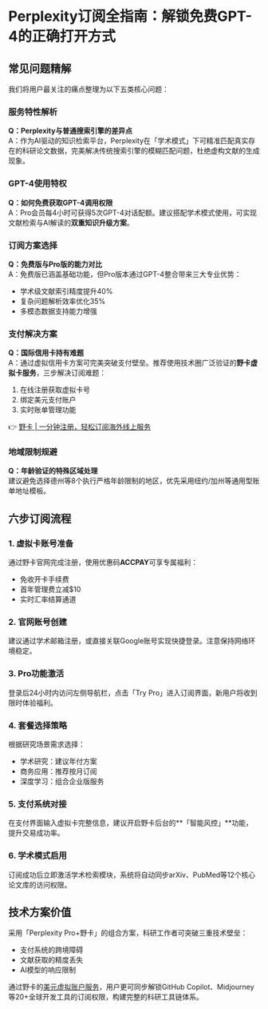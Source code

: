 # Perplexity订阅全指南：解锁免费GPT-4的正确打开方式

## 常见问题精解

我们将用户最关注的痛点整理为以下五类核心问题：

### 服务特性解析
**Q：Perplexity与普通搜索引擎的差异点**  
A：作为AI驱动的知识检索平台，Perplexity在「学术模式」下可精准匹配真实存在的科研论文数据，完美解决传统搜索引擎的模糊匹配问题，杜绝虚构文献的生成现象。

### GPT-4使用特权
**Q：如何免费获取GPT-4调用权限**  
A：Pro会员每4小时可获得5次GPT-4对话配额。建议搭配学术模式使用，可实现文献检索与AI解读的**双重知识升级方案**。

### 订阅方案选择
**Q：免费版与Pro版的能力对比**  
A：免费版已涵盖基础功能，但Pro版本通过GPT-4整合带来三大专业优势：
- 学术级文献索引精度提升40%
- 复杂问题解析效率优化35% 
- 多模态数据支持能力增强

### 支付解决方案
**Q：国际信用卡持有难题**  
A：通过虚拟信用卡方案可完美突破支付壁垒。推荐使用技术圈广泛验证的**野卡虚拟卡服务**，三步解决订阅难题：
1. 在线注册获取虚拟卡号
2. 绑定美元支付账户
3. 实时账单管理功能

👉 [野卡 | 一分钟注册，轻松订阅海外线上服务](https://bbtdd.com/yeka)

### 地域限制规避
**Q：年龄验证的特殊区域处理**  
建议避免选择德州等8个执行严格年龄限制的地区，优先采用纽约/加州等通用型账单地址模板。

## 六步订阅流程

### 1. 虚拟卡账号准备
通过野卡官网完成注册，使用优惠码**ACCPAY**可享专属福利：
- 免收开卡手续费
- 首年管理费立减$10
- 实时汇率结算通道

### 2. 官网账号创建
建议通过学术邮箱注册，或直接关联Google账号实现快捷登录。注意保持网络环境稳定。

### 3. Pro功能激活
登录后24小时内访问左侧导航栏，点击「Try Pro」进入订阅界面，新用户将收到限时体验福利。

### 4. 套餐选择策略
根据研究场景需求选择：
- 学术研究：建议年付方案
- 商务应用：推荐按月订阅
- 深度学习：组合企业版服务

### 5. 支付系统对接
在支付界面输入虚拟卡完整信息，建议开启野卡后台的**「智能风控」**功能，提升交易成功率。

### 6. 学术模式启用
订阅成功后立即激活学术检索模块，系统将自动同步arXiv、PubMed等12个核心论文库的访问权限。

## 技术方案价值
采用「Perplexity Pro+野卡」的组合方案，科研工作者可突破三重技术壁垒：
- 支付系统的跨境障碍
- 文献获取的精度丢失
- AI模型的响应限制

通过野卡的[美元虚拟账户服务](https://bbtdd.com/yeka)，用户更可同步解锁GitHub Copilot、Midjourney等20+全球开发工具的订阅权限，构建完整的科研工具链体系。